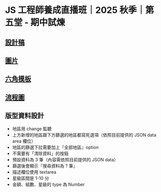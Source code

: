 # JS 工程師養成直播班｜2025 秋季｜第五堂 - 期中試煉

 ## [設計稿](https://www.figma.com/design/SHgr0iQnTPec19maqKCEpN/JS%E7%9B%B4%E6%92%AD%E7%8F%AD-Week5-Week7?node-id=1-597&t=9p6o3FJbJJ0l3YEq-0)
 
## [圖片](https://github.com/hexschool/2022-web-layout-training/tree/main/js_week5)
 
## [六角模板](https://codepen.io/hexschool/pen/BaQveVm)
 
## [流程圖](https://miro.com/app/board/uXjVJK76BZE=/)
 
## 版型資料設計
- 地區用 change 監聽
- 上方新增的地區跟下方篩選的地區都寫死選項（依照目前提供的 JSON data area 欄位）
- 地區的篩選下拉需要加上『全部地區』option
- 不需要有「清除資料」的按鈕
- 預設資料為 3 筆（內容需依照目前提供的 JSON data）
- 篩選後會顯示『搜尋資料為 ? 筆』
- 描述欄位使用 textarea
- 星級區間是 1-10 分
- 金額、組數、星級的 type 為 Number

 
 
